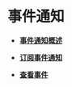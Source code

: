 # 事件通知<a name="ZH-CN_TOPIC_0000001098656816"></a>

-   **[事件通知概述](事件通知概述.md)**  

-   **[订阅事件通知](订阅事件通知.md)**  

-   **[查看事件](查看事件.md)**  


